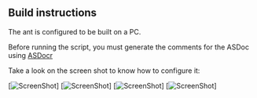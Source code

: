 Build instructions
------------------

The ant is configured to be built on a PC.

Before running the script, you must generate the comments for the ASDoc using [ASDocr](http://gskinner.com/blog/archives/2010/05/asdocr_update_f_1.html)

Take a look on the screen shot to know how to configure it:


[![ScreenShot](http://aymericlamboley.fr/blog/wp-content/uploads/2013/06/Capture0.PNG)]
[![ScreenShot](http://aymericlamboley.fr/blog/wp-content/uploads/2013/06/Capture1.PNG)]
[![ScreenShot](http://aymericlamboley.fr/blog/wp-content/uploads/2013/06/Capture2.PNG)]
[![ScreenShot](http://aymericlamboley.fr/blog/wp-content/uploads/2013/06/Capture3.PNG)]